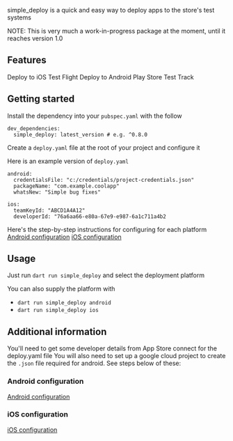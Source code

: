 simple_deploy is a quick and easy way to deploy apps to the store's test systems

NOTE: This is very much a work-in-progress package at the moment, until it reaches version 1.0

## Features

Deploy to iOS Test Flight
Deploy to Android Play Store Test Track

## Getting started
Install the dependency into your `pubspec.yaml` with the follow

```
dev_dependencies:
  simple_deploy: latest_version # e.g. ^0.8.0
```

Create a `deploy.yaml` file at the root of your project and configure it

Here is an example version of `deploy.yaml`
```
android:
  credentialsFile: "c:/credentials/project-credentials.json"
  packageName: "com.example.coolapp"
  whatsNew: "Simple bug fixes"

ios:
  teamKeyId: "ABCD1A4A12"
  developerId: "76a6aa66-e80a-67e9-e987-6a1c711a4b2
```

Here's the step-by-step instructions for configuring for each platform
[Android configuration](android.md)
[iOS configuration](ios.md)


## Usage

Just run `dart run simple_deploy` and select the deployment platform

You can also supply the platform with 
 - `dart run simple_deploy android`
 - `dart run simple_deploy ios`

## Additional information
You'll need to get some developer details from App Store connect for the deploy.yaml file
You will also need to set up a google cloud project to create the `.json` file required for android.
See steps below of these:

### Android configuration
[Android configuration](android.md)

### iOS configuration
[iOS configuration](ios.md)
